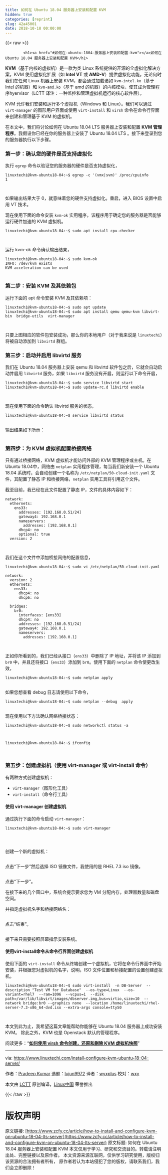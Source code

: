 ```yaml
---
title: 如何在 Ubuntu 18.04 服务器上安装和配置 KVM
hidden: true
categories: [reprint]
slug: 42a45001
date: 2018-10-18 00:00:00
---
```


{{< raw >}}

            <h1><a href="#如何在-ubuntu-1804-服务器上安装和配置-kvm"></a>如何在 Ubuntu 18.04 服务器上安装和配置 KVM</h1>
<p><strong>KVM</strong>（基于内核的虚拟机）是一款为类 Linux 系统提供的开源的全虚拟化解决方案，KVM 使用虚拟化扩展（如 <strong>Intel VT</strong> 或 <strong>AMD-V</strong>）提供虚拟化功能。无论何时我们在任何 Linux 机器上安装 KVM，都会通过加载诸如 <code>kvm-intel.ko</code>（基于 Intel 的机器）和 <code>kvm-amd.ko</code>（基于 amd 的机器）的内核模块，使其成为管理程序hyervisor（LCTT 译注：一种监控和管理虚拟机运行的核心软件层）。</p>
<p>KVM 允许我们安装和运行多个虚拟机（Windows 和 Linux）。我们可以通过 <code>virt-manager</code> 的图形用户界面或使用 <code>virt-install</code> 和 <code>virsh</code> 命令在命令行界面来创建和管理基于 KVM 的虚拟机。</p>
<p>在本文中，我们将讨论如何在 Ubuntu 18.04 LTS 服务器上安装和配置 <strong>KVM 管理程序</strong>。我假设你已经在你的服务器上安装了 Ubuntu 18.04 LTS 。接下来登录到您的服务器执行以下步骤。</p>
<h3><a href="#第一步确认您的硬件是否支持虚拟化"></a>第一步：确认您的硬件是否支持虚拟化</h3>
<p>执行 <code>egrep</code> 命令以验证您的服务器的硬件是否支持虚拟化，</p>
<pre><code class="hljs elixir">linuxtechi<span class="hljs-variable">@kvm</span>-ubuntu18-<span class="hljs-number">04</span><span class="hljs-symbol">:~</span><span class="hljs-variable">$ </span>egrep -c <span class="hljs-string">'(vmx|svm)'</span> /proc/cpuinfo
<span class="hljs-number">1</span>

</code></pre><p>如果输出结果大于 0，就意味着您的硬件支持虚拟化。重启，进入 BIOS 设置中启用 VT 技术。</p>
<p>现在使用下面的命令安装 <code>kvm-ok</code> 实用程序，该程序用于确定您的服务器是否能够运行硬件加速的 KVM 虚拟机。</p>
<pre><code class="hljs elixir">linuxtechi<span class="hljs-variable">@kvm</span>-ubuntu18-<span class="hljs-number">04</span><span class="hljs-symbol">:~</span><span class="hljs-variable">$ </span>sudo apt install cpu-checker

</code></pre><p>运行 kvm-ok 命令确认输出结果，</p>
<pre><code class="hljs elixir">linuxtechi<span class="hljs-variable">@kvm</span>-ubuntu18-<span class="hljs-number">04</span><span class="hljs-symbol">:~</span><span class="hljs-variable">$ </span>sudo kvm-ok
<span class="hljs-symbol">INFO:</span> /dev/kvm exists
KVM acceleration can be used

</code></pre><h3><a href="#第二步安装-kvm-及其依赖包"></a>第二步：安装 KVM 及其依赖包</h3>
<p>运行下面的 apt 命令安装 KVM 及其依赖项：</p>
<pre><code class="hljs elixir">linuxtechi<span class="hljs-variable">@kvm</span>-ubuntu18-<span class="hljs-number">04</span><span class="hljs-symbol">:~</span><span class="hljs-variable">$ </span>sudo apt update
linuxtechi<span class="hljs-variable">@kvm</span>-ubuntu18-<span class="hljs-number">04</span><span class="hljs-symbol">:~</span><span class="hljs-variable">$ </span>sudo apt install qemu qemu-kvm libvirt-bin  bridge-utils  virt-manager

</code></pre><p>只要上图相应的软件包安装成功，那么你的本地用户（对于我来说是 <code>linuxtechi</code>）将被自动添加到 <code>libvirtd</code> 群组。</p>
<h3><a href="#第三步启动并启用-libvirtd-服务"></a>第三步：启动并启用 libvirtd 服务</h3>
<p>我们在 Ubuntu 18.04 服务器上安装 qemu 和 libvirtd 软件包之后，它就会自动启动并启用 <code>libvirtd</code> 服务，如果 <code>libvirtd</code> 服务没有开启，则运行以下命令开启，</p>
<pre><code class="hljs routeros">linuxtechi@kvm-ubuntu18-04:~$ sudo<span class="hljs-built_in"> service </span>libvirtd start
linuxtechi@kvm-ubuntu18-04:~$ sudo update-rc.d libvirtd <span class="hljs-builtin-name">enable</span>

</code></pre><p>现在使用下面的命令确认 libvirtd 服务的状态，</p>
<pre><code class="hljs routeros">linuxtechi@kvm-ubuntu18-04:~$<span class="hljs-built_in"> service </span>libvirtd status

</code></pre><p>输出结果如下所示：</p>
<p><a href="https://camo.githubusercontent.com/5eed2515142d5155b6da6f9c485b2b645d026a90/68747470733a2f2f7777772e6c696e757874656368692e636f6d2f77702d636f6e74656e742f75706c6f6164732f323031382f30352f6c696276697274642d636f6d6d616e642d7562756e747531382d30342e6a7067"><img src="https://p0.ssl.qhimg.com/t01817a62ffd5931a33.jpg" alt=""></a></p>
<h3><a href="#第四步为-kvm-虚拟机配置桥接网络"></a>第四步：为 KVM 虚拟机配置桥接网络</h3>
<p>只有通过桥接网络，KVM 虚拟机才能访问外部的 KVM 管理程序或主机。在Ubuntu 18.04中，网络由 <code>netplan</code> 实用程序管理，每当我们新安装一个 Ubuntu 18.04 系统时，会自动创建一个名称为 <code>/etc/netplan/50-cloud-init.yaml</code> 文件，其配置了静态 IP 和桥接网络，<code>netplan</code> 实用工具将引用这个文件。</p>
<p>截至目前，我已经在此文件配置了静态 IP，文件的具体内容如下：</p>
<pre><code class="hljs yaml"><span class="hljs-attr">network:</span>
<span class="hljs-attr">  ethernets:</span>
<span class="hljs-attr">    ens33:</span>
<span class="hljs-attr">      addresses:</span> <span class="hljs-string">[192.168.0.51/24]</span>
<span class="hljs-attr">      gateway4:</span> <span class="hljs-number">192.168</span><span class="hljs-number">.0</span><span class="hljs-number">.1</span>
<span class="hljs-attr">      nameservers:</span>
<span class="hljs-attr">        addresses:</span> <span class="hljs-string">[192.168.0.1]</span>
<span class="hljs-attr">      dhcp4:</span> <span class="hljs-literal">no</span>
<span class="hljs-attr">      optional:</span> <span class="hljs-literal">true</span>
<span class="hljs-attr">  version:</span> <span class="hljs-number">2</span>

</code></pre><p>我们在这个文件中添加桥接网络的配置信息，</p>
<pre><code class="hljs yaml"><span class="hljs-string">linuxtechi@kvm-ubuntu18-04:~$</span> <span class="hljs-string">sudo</span> <span class="hljs-string">vi</span> <span class="hljs-string">/etc/netplan/50-cloud-init.yaml</span>

<span class="hljs-attr">network:</span>
<span class="hljs-attr">  version:</span> <span class="hljs-number">2</span>
<span class="hljs-attr">  ethernets:</span>
<span class="hljs-attr">    ens33:</span>
<span class="hljs-attr">      dhcp4:</span> <span class="hljs-literal">no</span>
<span class="hljs-attr">      dhcp6:</span> <span class="hljs-literal">no</span>

<span class="hljs-attr">  bridges:</span>
<span class="hljs-attr">    br0:</span>
<span class="hljs-attr">      interfaces:</span> <span class="hljs-string">[ens33]</span>
<span class="hljs-attr">      dhcp4:</span> <span class="hljs-literal">no</span>
<span class="hljs-attr">      addresses:</span> <span class="hljs-string">[192.168.0.51/24]</span>
<span class="hljs-attr">      gateway4:</span> <span class="hljs-number">192.168</span><span class="hljs-number">.0</span><span class="hljs-number">.1</span>
<span class="hljs-attr">      nameservers:</span>
<span class="hljs-attr">        addresses:</span> <span class="hljs-string">[192.168.0.1]</span>


</code></pre><p>正如你所看到的，我们已经从接口（<code>ens33</code>）中删除了 IP 地址，并将该 IP 添加到 <code>br0</code> 中，并且还将接口（<code>ens33</code>）添加到 <code>br0</code>。使用下面的 <code>netplan</code> 命令使更改生效，</p>
<pre><code class="hljs elixir">linuxtechi<span class="hljs-variable">@kvm</span>-ubuntu18-<span class="hljs-number">04</span><span class="hljs-symbol">:~</span><span class="hljs-variable">$ </span>sudo netplan apply

</code></pre><p>如果您想查看 debug 日志请使用以下命令，</p>
<pre><code class="hljs elixir">linuxtechi<span class="hljs-variable">@kvm</span>-ubuntu18-<span class="hljs-number">04</span><span class="hljs-symbol">:~</span><span class="hljs-variable">$ </span>sudo netplan --debug  apply

</code></pre><p>现在使用以下方法确认网络桥接状态：</p>
<pre><code class="hljs elixir">linuxtechi<span class="hljs-variable">@kvm</span>-ubuntu18-<span class="hljs-number">04</span><span class="hljs-symbol">:~</span><span class="hljs-variable">$ </span>sudo networkctl status -a

</code></pre><p><a href="https://camo.githubusercontent.com/bd0942617b2ae69472f7c6f72a5ea6a3c33748bc/68747470733a2f2f7777772e6c696e757874656368692e636f6d2f77702d636f6e74656e742f75706c6f6164732f323031382f30352f6e6574776f726b63746c2d636f6d6d616e642d6f75747075742d7562756e747531382d30342e6a7067"><img src="https://p0.ssl.qhimg.com/t0130efc696d5fc938d.jpg" alt=""></a></p>
<pre><code class="hljs elixir">linuxtechi<span class="hljs-variable">@kvm</span>-ubuntu18-<span class="hljs-number">04</span><span class="hljs-symbol">:~</span><span class="hljs-variable">$ </span>ifconfig

</code></pre><p><a href="https://camo.githubusercontent.com/c1da7f3a64cf806a66dc10e2460483758769819b/68747470733a2f2f7777772e6c696e757874656368692e636f6d2f77702d636f6e74656e742f75706c6f6164732f323031382f30352f6966636f6e6669672d636f6d6d616e642d6f75747075742d7562756e747531382d30342e6a7067"><img src="https://p0.ssl.qhimg.com/t012ecc41c4d97b2576.jpg" alt=""></a></p>
<h3><a href="#第五步创建虚拟机使用-virt-manager-或-virt-install-命令"></a>第五步：创建虚拟机（使用 virt-manager 或 virt-install 命令）</h3>
<p>有两种方式创建虚拟机：</p>
<ul>
<li><code>virt-manager</code>（图形化工具）</li>
<li><code>virt-install</code>（命令行工具）</li>
</ul>
<h4><a href="#使用-virt-manager-创建虚拟机"></a>使用 virt-manager 创建虚拟机</h4>
<p>通过执行下面的命令启动 <code>virt-manager</code>：</p>
<pre><code class="hljs elixir">linuxtechi<span class="hljs-variable">@kvm</span>-ubuntu18-<span class="hljs-number">04</span><span class="hljs-symbol">:~</span><span class="hljs-variable">$ </span>sudo virt-manager

</code></pre><p><a href="https://camo.githubusercontent.com/9ab1267c73269667376a8073203016e1d219f765/68747470733a2f2f7777772e6c696e757874656368692e636f6d2f77702d636f6e74656e742f75706c6f6164732f323031382f30352f53746172742d566972742d4d616e616765722d5562756e747531382d30342e6a7067"><img src="https://p0.ssl.qhimg.com/t011dabb74e2da1d7bc.jpg" alt=""></a></p>
<p>创建一个新的虚拟机：</p>
<p><a href="https://camo.githubusercontent.com/2c052c748e23ec7a3304f56405d79655df6eb064/68747470733a2f2f7777772e6c696e757874656368692e636f6d2f77702d636f6e74656e742f75706c6f6164732f323031382f30352f49534f2d66696c652d566972742d4d616e616765722e6a7067"><img src="https://p0.ssl.qhimg.com/t0156538c452ba96890.jpg" alt=""></a></p>
<p>点击“下一步”然后选择 ISO 镜像文件，我使用的是 RHEL 7.3 iso 镜像。</p>
<p><a href="https://camo.githubusercontent.com/04eebcc4ffb07d13e72eee3c2693c77f186890f3/68747470733a2f2f7777772e6c696e757874656368692e636f6d2f77702d636f6e74656e742f75706c6f6164732f323031382f30352f53656c6563742d49534f2d66696c652d766972742d6d616e616765722d5562756e747531382d30342d5365727665722e6a7067"><img src="https://p0.ssl.qhimg.com/t010a90999c8ad4c10b.jpg" alt=""></a></p>
<p>点击“下一步”。</p>
<p>在接下来的几个窗口中，系统会提示要求您为 VM 分配内存，处理器数量和磁盘空间。</p>
<p>并指定虚拟机名字和桥接网络名：</p>
<p><a href="https://camo.githubusercontent.com/69ced8c4729dd98cd9fced21000c059dd344f791/68747470733a2f2f7777772e6c696e757874656368692e636f6d2f77702d636f6e74656e742f75706c6f6164732f323031382f30352f564d2d4e616d652d4e6574776f726b2d566972742d4d616e616765722d5562756e747531382d30342e6a7067"><img src="https://p0.ssl.qhimg.com/t01f79dfa34f8fb3ed9.jpg" alt=""></a></p>
<p>点击“结束”。</p>
<p><a href="https://camo.githubusercontent.com/f5e7295413f0e10d83b0e0ca03800c2946308e64/68747470733a2f2f7777772e6c696e757874656368692e636f6d2f77702d636f6e74656e742f75706c6f6164732f323031382f30352f5248454c372d332d496e7374616c6c6174696f6e2d566972742d4d616e616765722e6a7067"><img src="https://p0.ssl.qhimg.com/t01267b005da8d9ddf6.jpg" alt=""></a></p>
<p>接下来只需要按照屏幕指示安装系统。</p>
<h4><a href="#使用virt-install命令从命令行界面创建虚拟机"></a>使用virt-install命令从命令行界面创建虚拟机</h4>
<p>使用下面的 <code>virt-install</code> 命令从终端创建一个虚拟机，它将在命令行界面中开始安装，并根据您对虚拟机的名字，说明，ISO 文件位置和桥接配置的设置创建虚拟机。</p>
<pre><code class="hljs jboss-cli">linuxtechi@kvm-ubuntu18-04:~$ sudo virt-install  -n DB-Server  <span class="hljs-params">--description</span> <span class="hljs-string">"Test VM for Database"</span>  <span class="hljs-params">--os-type=Linux</span>  <span class="hljs-params">--os-variant=rhel7</span>  <span class="hljs-params">--ram=1096</span>  <span class="hljs-params">--vcpus=1</span>  <span class="hljs-params">--disk</span> path=<span class="hljs-string">/var/lib/libvirt/images/dbserver.img</span>,bus=virtio,size=10  <span class="hljs-params">--network</span> bridge<span class="hljs-function">:br0</span> <span class="hljs-params">--graphics</span> none  <span class="hljs-params">--location</span> <span class="hljs-string">/home/linuxtechi/rhel-server-7.3-x86_64-dvd.iso</span> <span class="hljs-params">--extra-args</span> console=ttyS0

</code></pre><p>本文到此为止，我希望这篇文章能帮助你能够在 Ubuntu 18.04 服务器上成功安装 KVM。 除此之外，KVM 也是 Openstack 默认的管理程序。</p>
<p>阅读更多：“<a href="https://www.linuxtechi.com/create-revert-delete-kvm-virtual-machine-snapshot-virsh-command/"><strong>如何使用 virsh 命令创建，还原和删除 KVM 虚拟机快照</strong></a>”</p>
<hr>
<p>via: <a href="https://www.linuxtechi.com/install-configure-kvm-ubuntu-18-04-server/">https://www.linuxtechi.com/install-configure-kvm-ubuntu-18-04-server/</a></p>
<p>作者：<a href="http://www.linuxtechi.com/author/pradeep/">Pradeep Kumar</a> 选题：<a href="https://github.com/lujun9972">lujun9972</a> 译者：<a href="https://github.com/wyxplus">wyxplus</a> 校对：<a href="https://github.com/wxy">wxy</a></p>
<p>本文由 <a href="https://github.com/LCTT/TranslateProject">LCTT</a> 原创编译，<a href="https://linux.cn/">Linux中国</a> 荣誉推出</p>

          
{{< /raw >}}

# 版权声明
原文链接: [https://www.zcfy.cc/article/how-to-install-and-configure-kvm-on-ubuntu-18-04-lts-server](https://www.zcfy.cc/article/how-to-install-and-configure-kvm-on-ubuntu-18-04-lts-server)
原文标题: 如何在 Ubuntu 18.04 服务器上安装和配置 KVM
本文仅用于学习、研究和交流目的。转载请注明出处、完整链接以及原作者。
本文资源来源互联网，仅供学习研究使用，版权归该资源的合法拥有者所有，
原作者若认为本站侵犯了您的版权，请联系我们，我们会立即删除！
